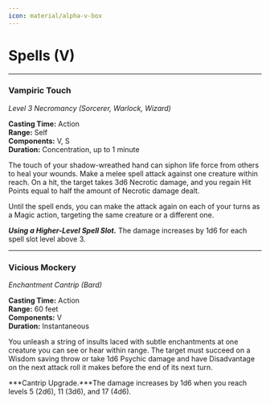 ```yaml
---
icon: material/alpha-v-box
---
```


# Spells (V)

---

### Vampiric Touch

*Level 3 Necromancy (Sorcerer, Warlock, Wizard)*

**Casting Time:** Action  
**Range:** Self  
**Components:** V, S  
**Duration:** Concentration, up to 1 minute

The touch of your shadow-wreathed hand can siphon life force from others to heal your wounds. Make a melee spell attack against one creature within reach. On a hit, the target takes 3d6 Necrotic damage, and you regain Hit Points equal to half the amount of Necrotic damage dealt.

Until the spell ends, you can make the attack again on each of your turns as a Magic action, targeting the same creature or a different one.

***Using a Higher-Level Spell Slot.*** The damage increases by 1d6 for each spell slot level above 3.

---

### Vicious Mockery

*Enchantment Cantrip (Bard)*

**Casting Time:** Action  
**Range:** 60 feet  
**Components:** V  
**Duration:** Instantaneous

You unleash a string of insults laced with subtle enchantments at one creature you can see or hear within range. The target must succeed on a Wisdom saving throw or take 1d6 Psychic damage and have Disadvantage on the next attack roll it makes before the end of its next turn.

***Cantrip Upgrade.***The damage increases by 1d6 when you reach levels 5 (2d6), 11 (3d6), and 17 (4d6).
